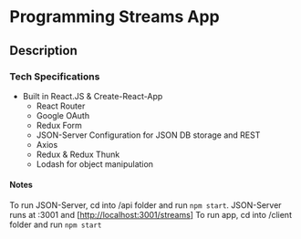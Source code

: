 # Programming Streams App

## Description

### Tech Specifications

- Built in React.JS & Create-React-App
  - React Router
  - Google OAuth
  - Redux Form
  - JSON-Server Configuration for JSON DB storage and REST
  - Axios
  - Redux & Redux Thunk
  - Lodash for object manipulation

#### Notes

To run JSON-Server, cd into /api folder and run `npm start`. JSON-Server runs at :3001 and [<http://localhost:3001/streams]>
To run app, cd into /client folder and run `npm start`
